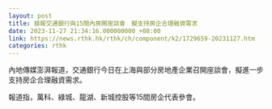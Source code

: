```yaml
---
layout: post
title: 據報交通銀行與15間內房開座談會　擬支持房企合理融資需求
date: 2023-11-27 21:34:16.000000000 +08:00
link: https://news.rthk.hk/rthk/ch/component/k2/1729659-20231127.htm
categories: rthk
---
```


內地傳媒澎湃報道，交通銀行今日在上海與部分房地產企業召開座談會，擬進一步支持房企合理融資需求。

報道指，萬科、綠城、龍湖、新城控股等15間房企代表參會。
